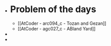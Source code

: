 - # Problem of the days
	- [[AtCoder - arc094_c - Tozan and Gezan]]
	- [[AtCoder - agc027_c - ABland Yard]]
-
-